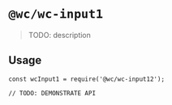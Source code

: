 # `@wc/wc-input1`

> TODO: description

## Usage

```
const wcInput1 = require('@wc/wc-input12');

// TODO: DEMONSTRATE API
```
